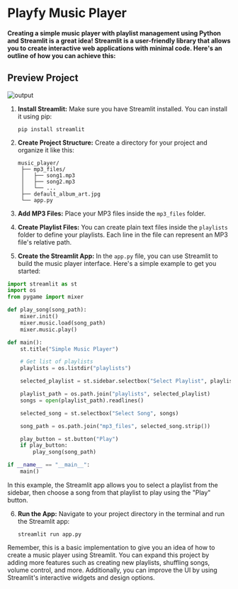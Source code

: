 # Playfy Music Player 

#### Creating a simple music player with playlist management using Python and Streamlit is a great idea! Streamlit is a user-friendly library that allows you to create interactive web applications with minimal code. Here's an outline of how you can achieve this:

## Preview Project
![output](https://github.com/yogesh-hack/playfy_music_player_python_project/assets/83384315/ce1bc933-984b-4f84-a7eb-0062e4347647)


1. **Install Streamlit:**
   Make sure you have Streamlit installed. You can install it using pip:
   ```
   pip install streamlit
   ```

2. **Create Project Structure:**
   Create a directory for your project and organize it like this:
   ```
   music_player/
    ├── mp3_files/
    │   ├── song1.mp3
    │   ├── song2.mp3
    │   └── ...
    ├── default_album_art.jpg
    └── app.py

   ```

3. **Add MP3 Files:**
   Place your MP3 files inside the `mp3_files` folder.

4. **Create Playlist Files:**
   You can create plain text files inside the `playlists` folder to define your playlists. Each line in the file can represent an MP3 file's relative path.

5. **Create the Streamlit App:**
   In the `app.py` file, you can use Streamlit to build the music player interface. Here's a simple example to get you started:

```python
import streamlit as st
import os
from pygame import mixer

def play_song(song_path):
    mixer.init()
    mixer.music.load(song_path)
    mixer.music.play()

def main():
    st.title("Simple Music Player")

    # Get list of playlists
    playlists = os.listdir("playlists")

    selected_playlist = st.sidebar.selectbox("Select Playlist", playlists)

    playlist_path = os.path.join("playlists", selected_playlist)
    songs = open(playlist_path).readlines()

    selected_song = st.selectbox("Select Song", songs)

    song_path = os.path.join("mp3_files", selected_song.strip())

    play_button = st.button("Play")
    if play_button:
        play_song(song_path)

if __name__ == "__main__":
    main()
```

In this example, the Streamlit app allows you to select a playlist from the sidebar, then choose a song from that playlist to play using the "Play" button.

6. **Run the App:**
   Navigate to your project directory in the terminal and run the Streamlit app:
   ```
   streamlit run app.py
   ```

Remember, this is a basic implementation to give you an idea of how to create a music player using Streamlit. You can expand this project by adding more features such as creating new playlists, shuffling songs, volume control, and more. Additionally, you can improve the UI by using Streamlit's interactive widgets and design options.
